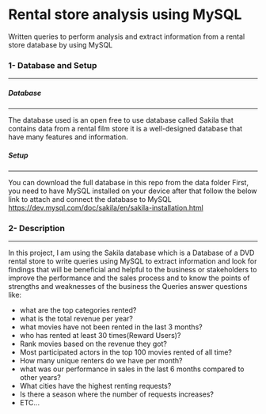 # Rental store analysis using MySQL
Written queries to perform analysis and extract information from a rental store database by using MySQL

### 1- Database and Setup
------------------------------------------------------------
##### Database
------------------------------------------------------------
The database used is an open free to use database called Sakila that contains data from a rental film store it is a well-designed database
that have many features and information.

##### Setup
------------------------------------------------------------
You can download the full database in this repo from the data folder 
First, you need to have MySQL installed on your device after that follow the below link to attach and connect the database to MySQL
https://dev.mysql.com/doc/sakila/en/sakila-installation.html

### 2- Description
------------------------------------------------------------
In this project, I am using the Sakila database which is a Database of a DVD rental store to
write queries using MySQL to extract information and look for findings that will be beneficial and helpful to the business or stakeholders
to improve the performance and the sales process and to know the points of strengths and weaknesses of the business
the Queries answer questions like:

- what are the top categories rented?
- what is the total revenue per year?
- what movies have not been rented in the last 3 months?
- who has rented at least 30 times(Reward Users)?
- Rank movies based on the revenue they got?
- Most participated actors in the top 100 movies rented of all time?
- How many unique renters do we have per month?
- what was our performance in sales in the last 6 months compared to other years?
- What cities have the highest renting requests?
- Is there a season where the number of requests increases?
- ETC...
